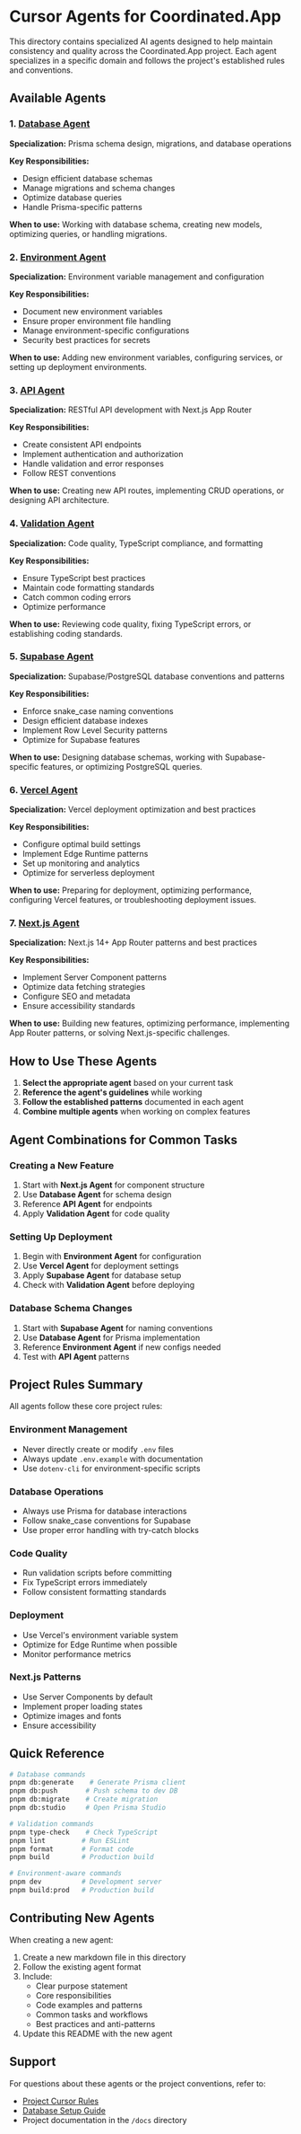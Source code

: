 # Cursor Agents for Coordinated.App

This directory contains specialized AI agents designed to help maintain consistency and quality across the Coordinated.App project. Each agent specializes in a specific domain and follows the project's established rules and conventions.

## Available Agents

### 1. [Database Agent](./database-agent.md)

**Specialization:** Prisma schema design, migrations, and database operations

**Key Responsibilities:**

- Design efficient database schemas
- Manage migrations and schema changes
- Optimize database queries
- Handle Prisma-specific patterns

**When to use:** Working with database schema, creating new models, optimizing queries, or handling migrations.

### 2. [Environment Agent](./environment-agent.md)

**Specialization:** Environment variable management and configuration

**Key Responsibilities:**

- Document new environment variables
- Ensure proper environment file handling
- Manage environment-specific configurations
- Security best practices for secrets

**When to use:** Adding new environment variables, configuring services, or setting up deployment environments.

### 3. [API Agent](./api-agent.md)

**Specialization:** RESTful API development with Next.js App Router

**Key Responsibilities:**

- Create consistent API endpoints
- Implement authentication and authorization
- Handle validation and error responses
- Follow REST conventions

**When to use:** Creating new API routes, implementing CRUD operations, or designing API architecture.

### 4. [Validation Agent](./validation-agent.md)

**Specialization:** Code quality, TypeScript compliance, and formatting

**Key Responsibilities:**

- Ensure TypeScript best practices
- Maintain code formatting standards
- Catch common coding errors
- Optimize performance

**When to use:** Reviewing code quality, fixing TypeScript errors, or establishing coding standards.

### 5. [Supabase Agent](./supabase-agent.md)

**Specialization:** Supabase/PostgreSQL database conventions and patterns

**Key Responsibilities:**

- Enforce snake_case naming conventions
- Design efficient database indexes
- Implement Row Level Security patterns
- Optimize for Supabase features

**When to use:** Designing database schemas, working with Supabase-specific features, or optimizing PostgreSQL queries.

### 6. [Vercel Agent](./vercel-agent.md)

**Specialization:** Vercel deployment optimization and best practices

**Key Responsibilities:**

- Configure optimal build settings
- Implement Edge Runtime patterns
- Set up monitoring and analytics
- Optimize for serverless deployment

**When to use:** Preparing for deployment, optimizing performance, configuring Vercel features, or troubleshooting deployment issues.

### 7. [Next.js Agent](./nextjs-agent.md)

**Specialization:** Next.js 14+ App Router patterns and best practices

**Key Responsibilities:**

- Implement Server Component patterns
- Optimize data fetching strategies
- Configure SEO and metadata
- Ensure accessibility standards

**When to use:** Building new features, optimizing performance, implementing App Router patterns, or solving Next.js-specific challenges.

## How to Use These Agents

1. **Select the appropriate agent** based on your current task
2. **Reference the agent's guidelines** while working
3. **Follow the established patterns** documented in each agent
4. **Combine multiple agents** when working on complex features

## Agent Combinations for Common Tasks

### Creating a New Feature

1. Start with **Next.js Agent** for component structure
2. Use **Database Agent** for schema design
3. Reference **API Agent** for endpoints
4. Apply **Validation Agent** for code quality

### Setting Up Deployment

1. Begin with **Environment Agent** for configuration
2. Use **Vercel Agent** for deployment settings
3. Apply **Supabase Agent** for database setup
4. Check with **Validation Agent** before deploying

### Database Schema Changes

1. Start with **Supabase Agent** for naming conventions
2. Use **Database Agent** for Prisma implementation
3. Reference **Environment Agent** if new configs needed
4. Test with **API Agent** patterns

## Project Rules Summary

All agents follow these core project rules:

### Environment Management

- Never directly create or modify `.env` files
- Always update `.env.example` with documentation
- Use `dotenv-cli` for environment-specific scripts

### Database Operations

- Always use Prisma for database interactions
- Follow snake_case conventions for Supabase
- Use proper error handling with try-catch blocks

### Code Quality

- Run validation scripts before committing
- Fix TypeScript errors immediately
- Follow consistent formatting standards

### Deployment

- Use Vercel's environment variable system
- Optimize for Edge Runtime when possible
- Monitor performance metrics

### Next.js Patterns

- Use Server Components by default
- Implement proper loading states
- Optimize images and fonts
- Ensure accessibility

## Quick Reference

```bash
# Database commands
pnpm db:generate    # Generate Prisma client
pnpm db:push       # Push schema to dev DB
pnpm db:migrate    # Create migration
pnpm db:studio     # Open Prisma Studio

# Validation commands
pnpm type-check    # Check TypeScript
pnpm lint         # Run ESLint
pnpm format       # Format code
pnpm build        # Production build

# Environment-aware commands
pnpm dev          # Development server
pnpm build:prod   # Production build
```

## Contributing New Agents

When creating a new agent:

1. Create a new markdown file in this directory
2. Follow the existing agent format
3. Include:
   - Clear purpose statement
   - Core responsibilities
   - Code examples and patterns
   - Common tasks and workflows
   - Best practices and anti-patterns
4. Update this README with the new agent

## Support

For questions about these agents or the project conventions, refer to:

- [Project Cursor Rules](../../.cursorrules)
- [Database Setup Guide](../../apps/web/DATABASE_SETUP.md)
- Project documentation in the `/docs` directory
